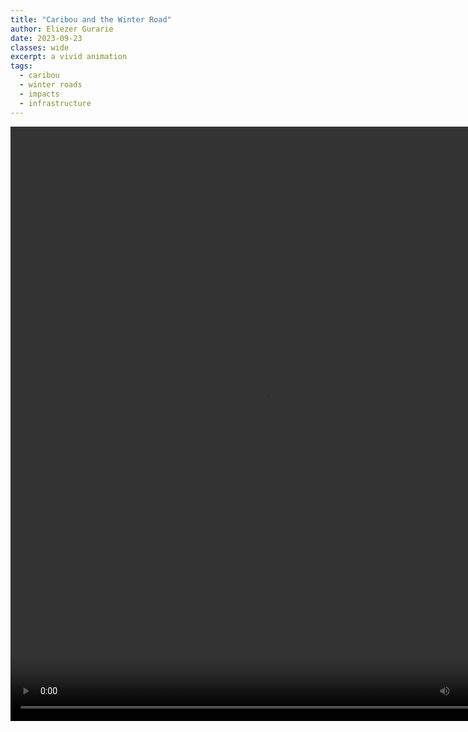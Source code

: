 ```yaml
---
title: "Caribou and the Winter Road"
author: Eliezer Gurarie
date: 2023-09-23
classes: wide
excerpt: a vivid animation
tags:
  - caribou
  - winter roads
  - impacts
  - infrastructure
---
```


<video width="815" height="951" controls>
  <source src="../assets/post05/caribou_and_winter_roads_2023.mp4" type="video/mp4">
</video>